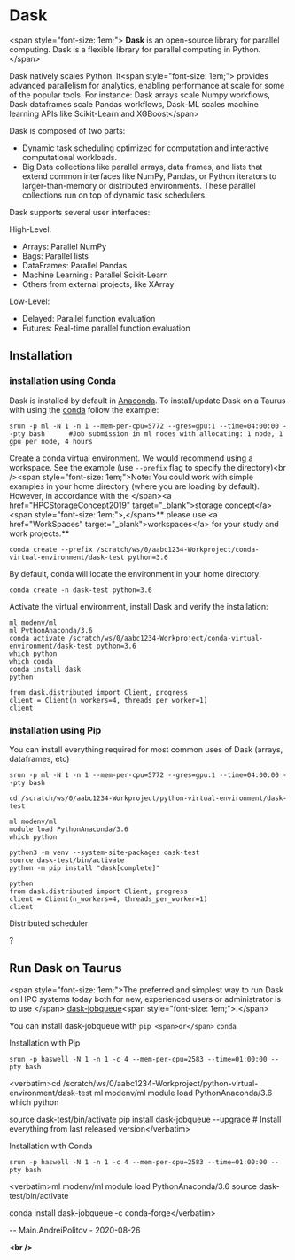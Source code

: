 # Dask

\<span style="font-size: 1em;"> **Dask** is an open-source library for
parallel computing. Dask is a flexible library for parallel computing in
Python.\</span>

Dask natively scales Python. It\<span style="font-size: 1em;"> provides
advanced parallelism for analytics, enabling performance at scale for
some of the popular tools. For instance: Dask arrays scale Numpy
workflows, Dask dataframes scale Pandas workflows, Dask-ML scales
machine learning APIs like Scikit-Learn and XGBoost\</span>

Dask is composed of two parts:

-   Dynamic task scheduling optimized for computation and interactive
    computational workloads.
-   Big Data collections like parallel arrays, data frames, and lists
    that extend common interfaces like NumPy, Pandas, or Python
    iterators to larger-than-memory or distributed environments. These
    parallel collections run on top of dynamic task schedulers.

Dask supports several user interfaces:

High-Level:

-   Arrays: Parallel NumPy
-   Bags: Parallel lists
-   DataFrames: Parallel Pandas
-   Machine Learning : Parallel Scikit-Learn
-   Others from external projects, like XArray

Low-Level:

-   Delayed: Parallel function evaluation
-   Futures: Real-time parallel function evaluation

## Installation

### installation using Conda

Dask is installed by default in
[Anaconda](https://www.anaconda.com/download/). To install/update Dask
on a Taurus with using the [conda](https://www.anaconda.com/download/)
follow the example:

    srun -p ml -N 1 -n 1 --mem-per-cpu=5772 --gres=gpu:1 --time=04:00:00 --pty bash      #Job submission in ml nodes with allocating: 1 node, 1 gpu per node, 4 hours

Create a conda virtual environment. We would recommend using a
workspace. See the example (use `--prefix` flag to specify the
directory)\<br />\<span style="font-size: 1em;">Note: You could work
with simple examples in your home directory (where you are loading by
default). However, in accordance with the \</span>\<a
href="HPCStorageConcept2019" target="\_blank">storage concept\</a>\<span
style="font-size: 1em;">,\</span>** please use \<a href="WorkSpaces"
target="\_blank">workspaces\</a> for your study and work projects.**

    conda create --prefix /scratch/ws/0/aabc1234-Workproject/conda-virtual-environment/dask-test python=3.6

By default, conda will locate the environment in your home directory:

    conda create -n dask-test python=3.6

Activate the virtual environment, install Dask and verify the
installation:

    ml modenv/ml
    ml PythonAnaconda/3.6
    conda activate /scratch/ws/0/aabc1234-Workproject/conda-virtual-environment/dask-test python=3.6
    which python
    which conda
    conda install dask
    python

    from dask.distributed import Client, progress
    client = Client(n_workers=4, threads_per_worker=1)
    client

### installation using Pip

You can install everything required for most common uses of Dask
(arrays, dataframes, etc)

    srun -p ml -N 1 -n 1 --mem-per-cpu=5772 --gres=gpu:1 --time=04:00:00 --pty bash

    cd /scratch/ws/0/aabc1234-Workproject/python-virtual-environment/dask-test

    ml modenv/ml
    module load PythonAnaconda/3.6
    which python

    python3 -m venv --system-site-packages dask-test
    source dask-test/bin/activate
    python -m pip install "dask[complete]"

    python
    from dask.distributed import Client, progress
    client = Client(n_workers=4, threads_per_worker=1)
    client

Distributed scheduler

?

## Run Dask on Taurus

\<span style="font-size: 1em;">The preferred and simplest way to run
Dask on HPC systems today both for new, experienced users or
administrator is to use \</span>
[dask-jobqueue](https://jobqueue.dask.org/)\<span style="font-size:
1em;">.\</span>

You can install dask-jobqueue with `pip <span>or</span>` `conda`

Installation with Pip

    srun -p haswell -N 1 -n 1 -c 4 --mem-per-cpu=2583 --time=01:00:00 --pty bash

\<verbatim>cd
/scratch/ws/0/aabc1234-Workproject/python-virtual-environment/dask-test
ml modenv/ml module load PythonAnaconda/3.6 which python

source dask-test/bin/activate pip install dask-jobqueue --upgrade #
Install everything from last released version\</verbatim>

Installation with Conda

    srun -p haswell -N 1 -n 1 -c 4 --mem-per-cpu=2583 --time=01:00:00 --pty bash

\<verbatim>ml modenv/ml module load PythonAnaconda/3.6 source
dask-test/bin/activate

conda install dask-jobqueue -c conda-forge\</verbatim>

-- Main.AndreiPolitov - 2020-08-26

**\<br />**

